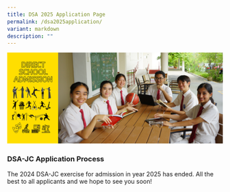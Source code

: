 ```yaml
---
title: DSA 2025 Application Page
permalink: /dsa2025application/
variant: markdown
description: ""
---
```

![](/images/2024/2024_DSA_Banner.jpg)
### DSA-JC Application Process

The 2024 DSA-JC exercise for admission in year 2025 has ended. All the best to all applicants and we hope to see you soon!
